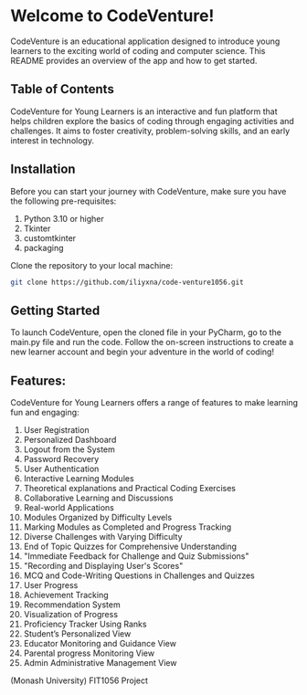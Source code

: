 # Welcome to CodeVenture!
CodeVenture is an educational application designed to introduce young learners to the exciting world of coding and computer science. This README provides an overview of the app and how to get started.

## Table of Contents
CodeVenture for Young Learners is an interactive and fun platform that helps children explore the basics of coding through engaging activities and challenges. It aims to foster creativity, problem-solving skills, and an early interest in technology.

## Installation
Before you can start your journey with CodeVenture, make sure you have the following pre-requisites:
1. Python 3.10 or higher
2. Tkinter
3. customtkinter
4. packaging

Clone the repository to your local machine:
```bash
git clone https://github.com/iliyxna/code-venture1056.git
```
## Getting Started
To launch CodeVenture, open the cloned file in your PyCharm, go to the main.py file and run the code.
Follow the on-screen instructions to create a new learner account and begin your adventure in the world of coding!

## Features:
CodeVenture for Young Learners offers a range of features to make learning fun and engaging:
1. User Registration
2. Personalized Dashboard
3. Logout from the System
4. Password Recovery
5. User Authentication
6. Interactive Learning Modules
7. Theoretical explanations and Practical Coding Exercises
8. Collaborative Learning and Discussions
9. Real-world Applications
10. Modules Organized by Difficulty Levels
11. Marking Modules as Completed and Progress Tracking
12. Diverse Challenges with Varying Difficulty
13. End of Topic Quizzes for Comprehensive Understanding
14. "Immediate Feedback for Challenge and
Quiz Submissions"
15. "Recording and Displaying User's 
Scores"
16. MCQ and Code-Writing Questions in Challenges and Quizzes
17. User Progress
18. Achievement Tracking
19. Recommendation System
20. Visualization of Progress
21. Proficiency Tracker Using Ranks
22. Student’s Personalized View
23. Educator Monitoring and Guidance View
24. Parental progress Monitoring View
25. Admin Administrative Management View


(Monash University) FIT1056 Project

